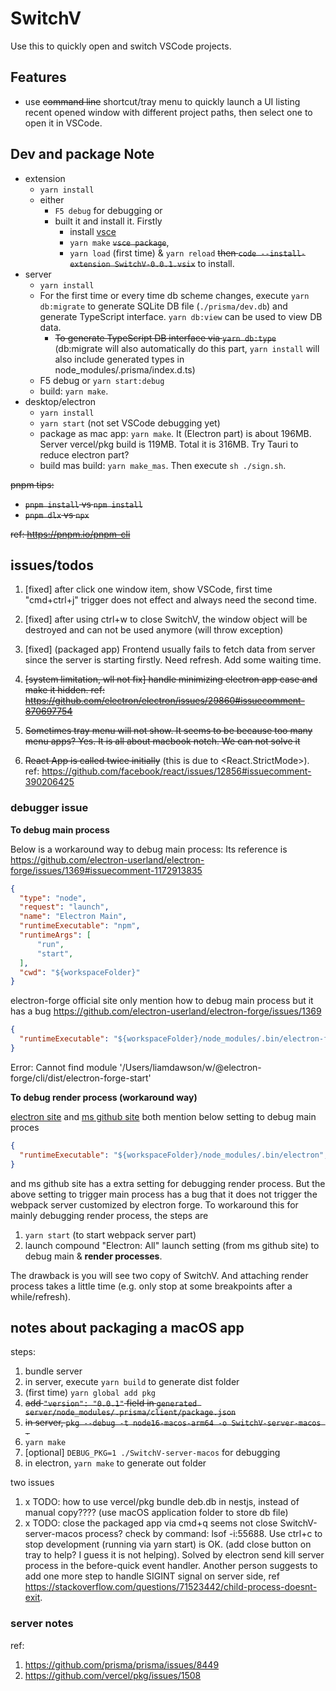 # SwitchV 

Use this to quickly open and switch VSCode projects. 

## Features

- use ~~command line~~ shortcut/tray menu to quickly launch a UI listing recent opened window with different project paths, then select one to open it in VSCode.

## Dev and package Note

- extension
  - `yarn install`
  - either 
    - `F5 debug` for debugging or 
    - built it and install it. Firstly 
      - install [vsce](https://code.visualstudio.com/api/working-with-extensions/publishing-extension)
      - `yarn make` ~~`vsce package`~~, 
      - `yarn load` (first time) & `yarn reload` ~~then `code --install-extension SwitchV-0.0.1.vsix`~~ to install. 
- server 
  - `yarn install` 
  - For the first time or every time db scheme changes, execute `yarn db:migrate` to generate SQLite DB file (`./prisma/dev.db`) and generate TypeScript interface. `yarn db:view` can be used to view DB data.
    - ~~To generate TypeScript DB interface via `yarn db:type`~~ (db:migrate will also automatically do this part, `yarn install` will also include generated types in node_modules/.prisma/index.d.ts)
  - F5 debug or `yarn start:debug`
  - build: `yarn make`.
- desktop/electron 
  - `yarn install`
  - `yarn start` (not set VSCode debugging yet)
  - package as mac app: `yarn make`. It (Electron part) is about 196MB. Server vercel/pkg build is 119MB. Total it is 316MB. Try Tauri to reduce electron part? 
  - build mas build: `yarn make_mas`. Then execute `sh ./sign.sh`.


~~pnpm tips:~~

- ~~`pnpm install` vs `npm install`~~
- ~~`pnpm dlx` vs `npx`~~ 

~~ref: https://pnpm.io/pnpm-cli~~

## issues/todos 

1. [fixed] after click one window item, show VSCode, first time "cmd+ctrl+j" trigger does not effect and always need the second time. 

2. [fixed] after using ctrl+w to close SwitchV, the window object will be destroyed and can not be used anymore (will throw exception)

3. [fixed] (packaged app) Frontend usually fails to fetch data from server since the server is starting firstly. Need refresh. Add some waiting time. 

4. ~~[system limitation, wll not fix] handle minimizing electron app case and make it hidden. ref:  https://github.com/electron/electron/issues/29860#issuecomment-870697754~~

5. ~~Sometimes tray menu will not show. It seems to be because too many menu apps? Yes. It is all about macbook notch. We can not solve it~~

6. ~~React App is called twice initially~~ (this is due to <React.StrictMode>). ref: https://github.com/facebook/react/issues/12856#issuecomment-390206425

### debugger issue 

**To debug main process**

Below is a workaround way to debug main process: Its reference is 
https://github.com/electron-userland/electron-forge/issues/1369#issuecomment-1172913835
  

```json
{
  "type": "node",
  "request": "launch",
  "name": "Electron Main",
  "runtimeExecutable": "npm",
  "runtimeArgs": [
      "run",
      "start",
  ],
  "cwd": "${workspaceFolder}"
}
```

electron-forge official site only mention how to debug main process but it has a bug 
https://github.com/electron-userland/electron-forge/issues/1369

```json
{
  "runtimeExecutable": "${workspaceFolder}/node_modules/.bin/electron-forge-vscode-nix",
}
```

Error: Cannot find module '/Users/liamdawson/w/@electron-forge/cli/dist/electron-forge-start'


**To debug render process (workaround way)**

[electron site](https://www.electronjs.org/docs/latest/tutorial/debugging-vscode) and [ms github site](https://github.com/Microsoft/vscode-recipes/tree/master/Electron) both mention below setting to debug main proces 


```json 
{
  "runtimeExecutable": "${workspaceFolder}/node_modules/.bin/electron",
}
```

and ms github site has a extra setting for debugging render process. But the above setting to trigger main process has a bug that it does not trigger the webpack server customized by electron forge. To workaround this for mainly debugging render process, the steps are  

1. `yarn start` (to start webpack server part) 
2. launch compound "Electron: All" launch setting (from ms github site) to debug main & **render processes**. 

The drawback is you will see two copy of SwitchV. And attaching render process takes a little time (e.g. only stop at some breakpoints after a while/refresh).

## notes about packaging a macOS app

steps: 
1. bundle server 
  1. in server, execute `yarn build` to generate dist folder
  2. (first time) `yarn global add pkg`
  3. ~~add `"version": "0.0.1"` field in `generated server/node_modules/.prisma/client/package.json`~~
  4. ~~in server, `pkg --debug -t node16-macos-arm64 -o SwitchV-server-macos .`~~
  5. `yarn make`
  6. [optional] `DEBUG_PKG=1 ./SwitchV-server-macos` for debugging
2. in electron, `yarn make` to generate out folder 

two issues 
1. x TODO: how to use vercel/pkg bundle deb.db in nestjs, instead of manual copy???? (use macOS application folder to store db file)
2. x TODO: close the packaged app via cmd+q seems not close SwitchV-server-macos process? check by command: lsof -i:55688. Use ctrl+c to stop development (running via yarn start) is OK. (add close button on tray to help? I guess it is not helping). Solved by electron send kill server process in the before-quick event handler. Another person suggests to add one more step to handle SIGINT signal on server side, ref https://stackoverflow.com/questions/71523442/child-process-doesnt-exit.

### server notes
ref: 
1. https://github.com/prisma/prisma/issues/8449
2. https://github.com/vercel/pkg/issues/1508

